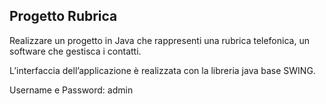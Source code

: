 ## Progetto Rubrica

Realizzare un progetto in Java che rappresenti una rubrica telefonica, un software che gestisca i contatti.

L’interfaccia dell’applicazione è realizzata con la libreria java base SWING.

Username e Password: admin
